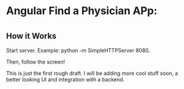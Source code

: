 # Angular Find a Physician APp:

# <h2>How it Works</h2>

Start server. Example: python -m SimpleHTTPServer 8080. 

Then, follow the screen!

This is just the first rough draft. I will be adding more cool stuff soon, a better looking UI and integration with a backend. 
